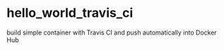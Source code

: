 # hello_world_travis_ci
build simple container with Travis CI and push automatically into Docker Hub
